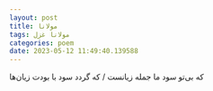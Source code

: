 ```yaml
---
layout: post
title: مولانا
tags: مولانا غزل
categories: poem
date: 2023-05-12 11:49:40.139588
---
```


که بی‌تو سود ما جمله زیانست / که گردد سود با بودت زیان‌ها